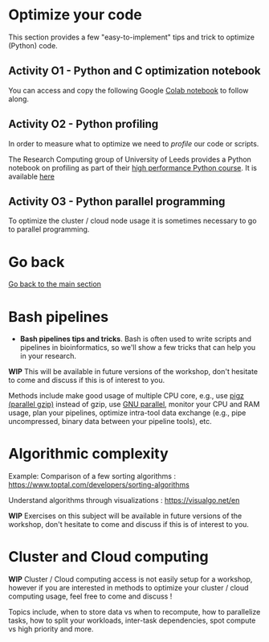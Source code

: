 # Optimize your code

This section provides a few "easy-to-implement" tips and trick to optimize (Python) code.

## Activity O1 - Python and C optimization notebook

You can access and copy the following Google [Colab notebook](https://colab.research.google.com/drive/10F_LoZgLSoruaVk5jKzAQ6Mz2PyD3--a?usp=sharing) to follow along.

## Activity O2 - Python profiling

In order to measure what to optimize we need to *profile* our code or scripts.

The Research Computing group of University of Leeds provides a Python notebook on profiling as part of their [high performance Python course](https://arc.leeds.ac.uk/training/courses/swd6/). It is available [here](https://colab.research.google.com/github/ARCTraining/swd6_hpp/blob/master/docs/01_profiling.ipynb)

## Activity O3 - Python parallel programming

To optimize the cluster / cloud node usage it is sometimes necessary to go to parallel programming. 

# Go back

[Go back to the main section](../README.md)

# Bash pipelines

- **Bash pipelines tips and tricks**. Bash is often used to write scripts and pipelines in bioinformatics, so we'll show a few tricks that can help you in your research.

**WIP** This will be available in future versions of the workshop, don't hesitate to come and discuss if this is of interest to you.

Methods include make good usage of multiple CPU core, e.g., use [pigz (parallel gzip)](https://zlib.net/pigz/) instead of gzip, use [GNU parallel](https://www.gnu.org/software/parallel/), monitor your CPU and RAM usage, plan your pipelines, optimize intra-tool data exchange (e.g., pipe uncompressed, binary data between your pipeline tools), etc.

# Algorithmic complexity

Example: Comparison of a few sorting algorithms : https://www.toptal.com/developers/sorting-algorithms

Understand algorithms through visualizations : https://visualgo.net/en

**WIP** Exercises on this subject will be available in future versions of the workshop, don't hesitate to come and discuss if this is of interest to you.

# Cluster and Cloud computing

**WIP** Cluster / Cloud computing access is not easily setup for a workshop, however if you are interested in methods to optimize your cluster / cloud computing usage, feel free to come and discuss !

Topics include, when to store data vs when to recompute, how to parallelize tasks, how to split your workloads, inter-task dependencies, spot compute vs high priority and more.